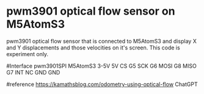 # pwm3901 optical flow sensor on M5AtomS3
pwm3901 optical flow sensor that is connected to M5AtomS3 and display X and Y displacements and those velocities on it's screen.
This code is experiment only.

#Interface
	pwm3901SPI	M5AtomS3
	3-5V		5V
	CS		G5
	SCK		G6
	MOSI		G8
	MISO		G7
	INT		NC
	GND		GND

#reference
https://kamathsblog.com/odometry-using-optical-flow
ChatGPT
